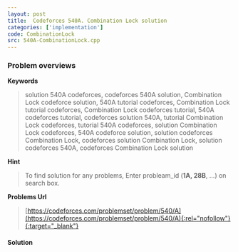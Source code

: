```yaml
---
layout: post
title:  Codeforces 540A. Combination Lock solution
categories: ['implementation']
code: CombinationLock
src: 540A-CombinationLock.cpp
---
```

### **Problem overviews**

**Keywords**
> solution 540A codeforces, codeforces 540A solution, Combination Lock codeforce solution, 540A tutorial codeforces, Combination Lock tutorial codeforces, Combination Lock codeforces tutorial, 540A codeforces tutorial, codeforces solution 540A, tutorial Combination Lock codeforces, tutorial 540A codeforces, solution Combination Lock codeforces, 540A codeforce solution, solution codeforces Combination Lock, codeforces solution Combination Lock, solution codeforces 540A, codeforces Combination Lock solution

**Hint**
> To find solution for any problems, Enter probleam_id (**1A, 28B**, ...) on search box. 

**Problems Url**
> [https://codeforces.com/problemset/problem/540/A](https://codeforces.com/problemset/problem/540/A){:rel="nofollow"}{:target="_blank"}

#### **Solution**



